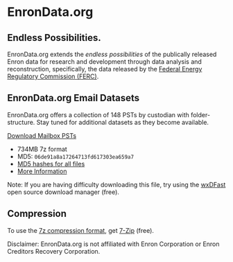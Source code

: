 # EnronData.org

## Endless Possibilities.

EnronData.org extends the *endless possibilities* of the publically released Enron data for research and development through data analysis and reconstruction, specifically, the data released by the [Federal Energy Regulatory Commission (FERC)](http://www.ferc.gov/).

## EnronData.org Email Datasets

EnronData.org offers a collection of 148 PSTs by custodian with folder-structure. Stay tuned for additional datasets as they become available.

[Download Mailbox PSTs](https://www.dropbox.com/s/y6dk4axijs34k3u/EnronDataOrg_AED_Mailbox-PSTs_20090122.7z?dl=0)

* 734MB 7z format
* MD5: `06de91a8a17264713fd617303ea659a7`
* [MD5 hashes for all files](https://github.com/enrondata/enrondata/blob/master/data/misc/edo_pst_dataset_md5sum.log)
* [More Information](http://enrondata.readthedocs.org/en/latest/data/edo-enron-email-pst-dataset/)

Note: If you are having difficulty downloading this file, try using the [wxDFast](http://dfast.sourceforge.net/) open source download manager (free).

## Compression

To use the [7z compression format](https://en.wikipedia.org/wiki/7z), get [7-Zip](http://www.7-zip.org/) (free).

Disclaimer: EnronData.org is not affiliated with Enron Corporation or Enron Creditors Recovery Corporation.

